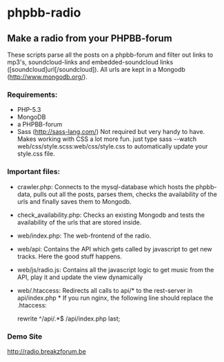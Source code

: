 phpbb-radio
===========
 
## Make a radio from your PHPBB-forum
These scripts parse all the posts on a phpbb-forum and filter out links to mp3's, soundcloud-links and embedded-soundcloud links ([soundcloud]url[/soundcloud]).
All urls are kept in a Mongodb (http://www.mongodb.org/). 

### Requirements:
*    PHP-5.3
*    MongoDB
*    a PHPBB-forum
*    Sass (http://sass-lang.com/) Not required but very handy to have. Makes working with CSS a lot more fun. just type sass --watch web/css/style.scss:web/css/style.css to automatically update your style.css file.


### Important files:
*    crawler.php: Connects to the mysql-database which hosts the phpbb-data, pulls out all the posts, parses them, checks the availability of the urls and finally saves them to Mongodb.
*    check_availability.php: Checks an existing Mongodb and tests the availability of the urls that are stored inside.
*    web/index.php: The web-frontend of the radio.
*    web/api: Contains the API which gets called by javascript to get new tracks. Here the good stuff happens.
*    web/js/radio.js: Contains all the javascript logic to get music from the API, play it and update the view dynamically
*    web/.htaccess: Redirects all calls to api/* to the rest-server in api/index.php
                                               * 
     If you run nginx, the following line should replace the .htaccess: 

        rewrite ^/api/.*$ /api/index.php last;

### Demo Site
http://radio.breakzforum.be




